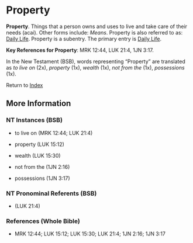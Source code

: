 # Property
**Property**. 
Things that a person owns and uses to live and take care of their needs (acai). 
Other forms include: 
*Means*. 
Property is also referred to as: 
[Daily Life](DailyLife.md). 
Property is a subentry. The primary entry is 
[Daily Life](DailyLife.md). 


**Key References for Property**: 
MRK 12:44, LUK 21:4, 1JN 3:17. 




In the New Testament (BSB), words representing “Property” are translated as 
*to live on* (2x), *property* (1x), *wealth* (1x), *not from the* (1x), *possessions* (1x). 


Return to [Index](00-Index.md)

## More Information

### NT Instances (BSB)

* to live on (MRK 12:44; LUK 21:4)

* property (LUK 15:12)

* wealth (LUK 15:30)

* not from the (1JN 2:16)

* possessions (1JN 3:17)



### NT Pronominal Referents (BSB)

*  (LUK 21:4)



### References (Whole Bible)

* MRK 12:44; LUK 15:12; LUK 15:30; LUK 21:4; 1JN 2:16; 1JN 3:17



